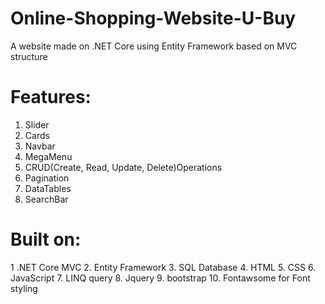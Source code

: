 # Online-Shopping-Website-U-Buy
A website made on .NET Core using Entity Framework based on MVC structure

# Features:
1. Slider
2. Cards
3. Navbar
4. MegaMenu
5. CRUD(Create, Read, Update, Delete)Operations
6. Pagination
7. DataTables
8. SearchBar

# Built on:
1 .NET Core MVC
2. Entity Framework
3. SQL Database
4. HTML
5. CSS
6. JavaScript
7. LINQ query
8. Jquery
9. bootstrap 
10. Fontawsome for Font styling

